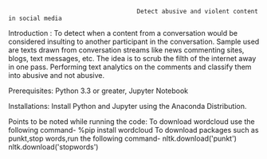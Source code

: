                                         Detect abusive and violent content in social media
Introduction :
        To detect when a content from a conversation would be considered insulting to another participant in the conversation. Sample used are texts drawn from conversation streams like news commenting sites, blogs, text messages, etc. The idea is to scrub the filth of the internet away in one pass. 
        Performing text analytics on the comments and classify them into abusive and not abusive.
        
Prerequisites:
          Python 3.3 or greater,
          Jupyter Notebook

Installations:
         Install Python and Jupyter using the Anaconda Distribution.

Points to be noted while running the code:
          To download wordcloud use the following command-
          %pip install wordcloud
          To download packages such as punkt,stop words,run the following command-
          nltk.download('punkt')
          nltk.download('stopwords')
